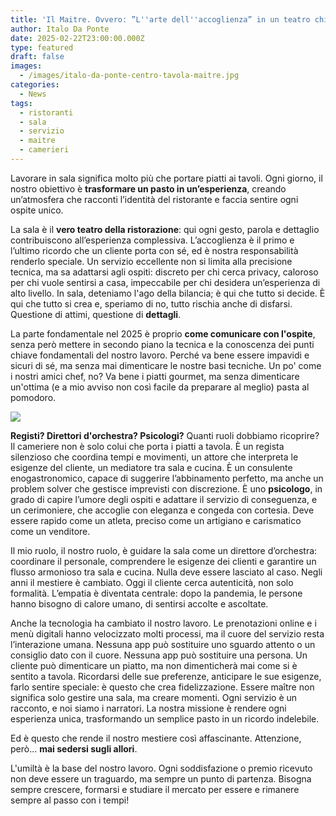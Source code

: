 ```yaml
---
title: 'Il Maitre. Ovvero: ”L''arte dell''accoglienza” in un teatro chiamata sala'
author: Italo Da Ponte
date: 2025-02-22T23:00:00.000Z
type: featured
draft: false
images:
  - /images/italo-da-ponte-centro-tavola-maitre.jpg
categories:
  - News
tags:
  - ristoranti
  - sala
  - servizio
  - maitre
  - camerieri
---
```


Lavorare in sala significa molto più che portare piatti ai tavoli. Ogni giorno, il nostro obiettivo è **trasformare un pasto in un’esperienza**, creando un’atmosfera che racconti l’identità del ristorante e faccia sentire ogni ospite unico.

La sala è il **vero teatro della ristorazione**: qui ogni gesto, parola e dettaglio contribuiscono all’esperienza complessiva. L’accoglienza è il primo e l’ultimo ricordo che un cliente porta con sé, ed è nostra responsabilità renderlo speciale. Un servizio eccellente non si limita alla precisione tecnica, ma sa adattarsi agli ospiti: discreto per chi cerca privacy, caloroso per chi vuole sentirsi a casa, impeccabile per chi desidera un’esperienza di alto livello. In sala, deteniamo l'ago della bilancia; è qui che tutto si decide. È qui che tutto si crea e, speriamo di no, tutto rischia anche di disfarsi. Questione di attimi, questione di **dettagli**.

La parte fondamentale nel 2025 è proprio **come comunicare con l'ospite**, senza però mettere in secondo piano la tecnica e la conoscenza dei punti chiave fondamentali del nostro lavoro. Perché va bene essere impavidi e sicuri di sé, ma senza mai dimenticare le nostre basi tecniche. Un po' come i nostri amici chef, no? Va bene i piatti gourmet, ma senza dimenticare un'ottima (e a mio avviso non così facile da preparare al meglio) pasta al pomodoro.

![](/images/maitre-ristorante-cameriere.jpg)

**Registi? Direttori d'orchestra? Psicologi?** Quanti ruoli dobbiamo ricoprire? Il cameriere non è solo colui che porta i piatti a tavola. È un regista silenzioso che coordina tempi e movimenti, un attore che interpreta le esigenze del cliente, un mediatore tra sala e cucina. È un consulente enogastronomico, capace di suggerire l’abbinamento perfetto, ma anche un problem solver che gestisce imprevisti con discrezione. È uno **psicologo**, in grado di capire l’umore degli ospiti e adattare il servizio di conseguenza, e un cerimoniere, che accoglie con eleganza e congeda con cortesia. Deve essere rapido come un atleta, preciso come un artigiano e carismatico come un venditore.

Il mio ruolo, il nostro ruolo, è guidare la sala come un direttore d’orchestra: coordinare il personale, comprendere le esigenze dei clienti e garantire un flusso armonioso tra sala e cucina. Nulla deve essere lasciato al caso. Negli anni il mestiere è cambiato. Oggi il cliente cerca autenticità, non solo formalità. L’empatia è diventata centrale: dopo la pandemia, le persone hanno bisogno di calore umano, di sentirsi accolte e ascoltate.

Anche la tecnologia ha cambiato il nostro lavoro. Le prenotazioni online e i menù digitali hanno velocizzato molti processi, ma il cuore del servizio resta l’interazione umana. Nessuna app può sostituire uno sguardo attento o un consiglio dato con il cuore. Nessuna app può sostituire una persona. Un cliente può dimenticare un piatto, ma non dimenticherà mai come si è sentito a tavola. Ricordarsi delle sue preferenze, anticipare le sue esigenze, farlo sentire speciale: è questo che crea fidelizzazione. Essere maître non significa solo gestire una sala, ma creare momenti. Ogni servizio è un racconto, e noi siamo i narratori. La nostra missione è rendere ogni esperienza unica, trasformando un semplice pasto in un ricordo indelebile.

Ed è questo che rende il nostro mestiere così affascinante. Attenzione, però... **mai sedersi sugli allori**.

L'umiltà è la base del nostro lavoro. Ogni soddisfazione o premio ricevuto non deve essere un traguardo, ma sempre un punto di partenza. Bisogna sempre crescere, formarsi e studiare il mercato per essere e rimanere sempre al passo con i tempi!
